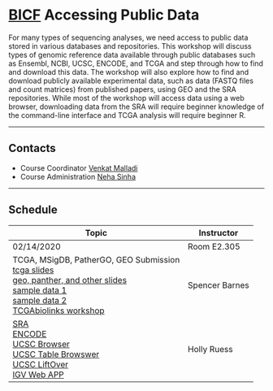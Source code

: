 # [BICF](http://www.utsouthwestern.edu/labs/bioinformatics/) Accessing Public Data

For many types of sequencing analyses, we need access to public data stored in various databases and repositories. This workshop will discuss types of genomic reference data available through public databases such as Ensembl, NCBI, UCSC, ENCODE, and TCGA and step through how to find and download this data. The workshop will also explore how to find and download publicly available experimental data, such as data (FASTQ files and count matrices) from published papers, using GEO and the SRA repositories. While most of the workshop will access data using a web browser, downloading data from the SRA will require beginner knowledge of the command-line interface and TCGA analysis will require beginner R.


***
## Contacts
* Course Coordinator [Venkat Malladi](mailto:venkat.malladi@utsouthwestern.edu)
* Course Administration [Neha Sinha](Neha.Sinha@UTSouthwestern.edu)
***

## Schedule

|  Topic | Instructor|
| ------------- | ------------- |
| 02/14/2020 | Room E2.305|
| TCGA, MSigDB, PatherGO, GEO Submission <br> [tcga slides](tcga_showcase.pptx) <br> [geo, panther, and other slides](picocourse_sb.pptx) <br> [sample data 1](tgAPCs_vs_wtAPCs_filtered_up_reg.txt) <br> [sample data 2](tgAPCs_vs_wtAPCs_filtered_down_reg.txt) <br> [TCGAbiolinks workshop](tcga_workshop_answers.Rmd)| Spencer Barnes |
| [SRA](SRA_lecture.md)<br> [ENCODE](ENCODE.md) <br> [UCSC Browser](UCSC_share_submission.pptx) <br> [UCSC Table Browswer](UCSC_TableBrowser.pptx) <br> [UCSC LiftOver](UCSC_LiftOver.md) <br> [IGV Web APP](IGV_genome.md) | Holly Ruess |
